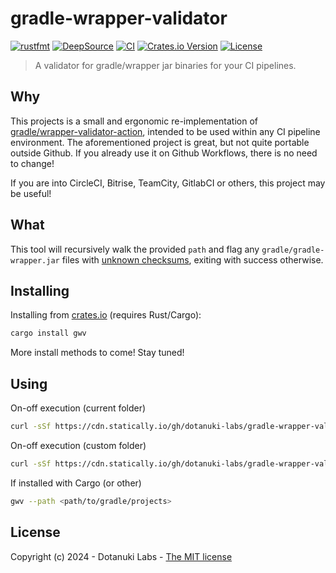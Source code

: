 # gradle-wrapper-validator

[![rustfmt](https://img.shields.io/badge/code%20style-%E2%9D%A4-FF4081.svg)](https://rust-lang.github.io/rustfmt)
[![DeepSource](https://app.deepsource.com/gh/dotanuki-labs/gradle-wrapper-validator.svg/?label=active+issues&show_trend=false&token=RkvGszk0c0X5b_NOtG5k501L)](https://app.deepsource.com/gh/dotanuki-labs/gradle-wrapper-validator/)
[![CI](https://github.com/dotanuki-labs/gradle-wrapper-validator/actions/workflows/ci.yml/badge.svg?branch=main)](https://github.com/dotanuki-labs/gradle-wrapper-validator/actions/workflows/ci.yml)
[![Crates.io Version](https://img.shields.io/crates/v/gwv)](https://crates.io/crates/gwv)
[![License](https://img.shields.io/github/license/dotanuki-labs/norris)](https://choosealicense.com/licenses/mit)

> A validator for gradle/wrapper jar binaries for your CI pipelines.

## Why

This projects is a small and ergonomic re-implementation of
[gradle/wrapper-validator-action](https://github.com/gradle/wrapper-validation-action),
intended to be used within any CI pipeline environment. The aforementioned
project is great, but not quite portable outside Github. If you already use
it on Github Workflows, there is no need to change!

If you are into CircleCI, Bitrise, TeamCity, GitlabCI or others, this project
may be useful!

## What

This tool will recursively walk the provided `path` and flag any `gradle/gradle-wrapper.jar`
files with
[unknown checksums](https://services.gradle.org/versions/all),
exiting with success otherwise.

## Installing

Installing from [crates.io](https://crates.io) (requires Rust/Cargo):

```bash
cargo install gwv
```

More install methods to come! Stay tuned!

## Using

On-off execution (current folder)

```bash
curl -sSf https://cdn.statically.io/gh/dotanuki-labs/gradle-wrapper-validator/main/run | bash
```

On-off execution (custom folder)

```bash
curl -sSf https://cdn.statically.io/gh/dotanuki-labs/gradle-wrapper-validator/main/run | bash -s -- <path/to/folder>
```

If installed with Cargo (or other)

```bash
gwv --path <path/to/gradle/projects>
```

## License

Copyright (c) 2024 - Dotanuki Labs - [The MIT license](https://choosealicense.com/licenses/mit)
